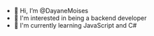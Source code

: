 - 👋 Hi, I’m @DayaneMoises
- 👀 I'm interested in being a backend developer
- 🌱 I'm currently learning JavaScript and C#

<!---
DayaneMoises/DayaneMoises is a ✨ special ✨ repository because its `README.md` (this file) appears on your GitHub profile.
You can click the Preview link to take a look at your changes.
--->
